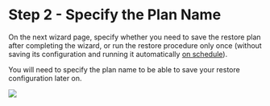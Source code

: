# Step 2 - Specify the Plan Name

On the next wizard page, specify whether you need to save the restore plan after completing the wizard, or run the restore procedure only once \(without saving its configuration and running it automatically [on schedule](step-6-schedule-your-restore-plan.md)\).

You will need to specify the plan name to be able to save your restore configuration later on.

![](https://github.com/robertzakiev/gitbook/tree/703d9f96af3546d5a85e17cd24df8e3834d130e4/assets/specify-plan-name.png)

